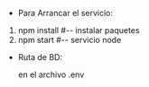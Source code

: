 - Para Arrancar el servicio:
1. npm install #-- instalar paquetes
2. npm start #-- servicio node

- Ruta de BD:

  en el archivo .env
